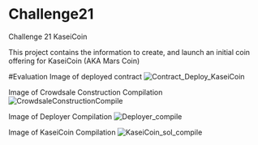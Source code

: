 # Challenge21
Challenge 21 KaseiCoin

This project contains the information to create, and launch an initial coin offering for KaseiCoin (AKA Mars Coin) 

#Evaluation 
Image of deployed contract 
![Contract_Deploy_KaseiCoin](https://github.com/brow4623/Challenge21/assets/116501087/af4b042e-423a-41de-989d-89ba15d7dca1)

Image of Crowdsale Construction Compilation
![CrowdsaleConstructionCompile](https://github.com/brow4623/Challenge21/assets/116501087/8980149b-e526-4054-a668-7ff96072fab8)

Image of Deployer Compilation 
![Deployer_compile](https://github.com/brow4623/Challenge21/assets/116501087/4f51fb5d-c66e-41d0-9288-6fbd75fed839)

Image of KaseiCoin Compilation 
![KaseiCoin_sol_compile](https://github.com/brow4623/Challenge21/assets/116501087/1f7c9439-7371-4c9c-a7a0-927693422170)
